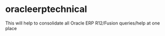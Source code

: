 # oracleerptechnical

This will help to consolidate all Oracle ERP R12/Fusion queries/help at one place
